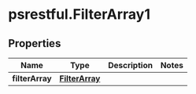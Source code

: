 # psrestful.FilterArray1

## Properties
Name | Type | Description | Notes
------------ | ------------- | ------------- | -------------
**filterArray** | [**FilterArray**](FilterArray.md) |  | 
